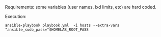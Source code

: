 Requirements:
some variables (user names, lxd limits, etc) are hard coded.


Execution:
```
ansible-playbook playbook.yml  -i hosts --extra-vars "ansible_sudo_pass="$HOMELAB_ROOT_PASS
```